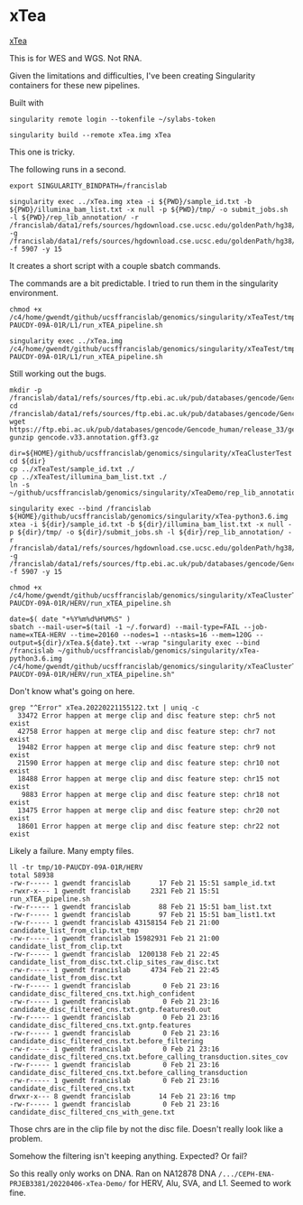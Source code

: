 
#	xTea

[xTea](https://github.com/parklab/xTea)


This is for WES and WGS. Not RNA.


Given the limitations and difficulties, I've been creating Singularity containers for these new pipelines.


Built with
```
singularity remote login --tokenfile ~/sylabs-token 

singularity build --remote xTea.img xTea
```

This one is tricky.

The following runs in a second.
```
export SINGULARITY_BINDPATH=/francislab

singularity exec ../xTea.img xtea -i ${PWD}/sample_id.txt -b ${PWD}/illumina_bam_list.txt -x null -p ${PWD}/tmp/ -o submit_jobs.sh -l ${PWD}/rep_lib_annotation/ -r /francislab/data1/refs/sources/hgdownload.cse.ucsc.edu/goldenPath/hg38/bigZips/latest/hg38.fa -g /francislab/data1/refs/sources/hgdownload.cse.ucsc.edu/goldenPath/hg38/bigZips/genes/hg38.ncbiRefSeq.gtf -f 5907 -y 15 
```
It creates a short script with a couple sbatch commands.

The commands are a bit predictable. I tried to run them in the singularity environment.
```
chmod +x /c4/home/gwendt/github/ucsffrancislab/genomics/singularity/xTeaTest/tmp/10-PAUCDY-09A-01R/L1/run_xTEA_pipeline.sh

singularity exec ../xTea.img /c4/home/gwendt/github/ucsffrancislab/genomics/singularity/xTeaTest/tmp/10-PAUCDY-09A-01R/L1/run_xTEA_pipeline.sh
```
Still working out the bugs.






```
mkdir -p /francislab/data1/refs/sources/ftp.ebi.ac.uk/pub/databases/gencode/Gencode_human/release_33
cd /francislab/data1/refs/sources/ftp.ebi.ac.uk/pub/databases/gencode/Gencode_human/release_33
wget https://ftp.ebi.ac.uk/pub/databases/gencode/Gencode_human/release_33/gencode.v33.annotation.gff3.gz
gunzip gencode.v33.annotation.gff3.gz
```


```
dir=${HOME}/github/ucsffrancislab/genomics/singularity/xTeaClusterTest
cd ${dir}
cp ../xTeaTest/sample_id.txt ./
cp ../xTeaTest/illumina_bam_list.txt ./
ln -s ~/github/ucsffrancislab/genomics/singularity/xTeaDemo/rep_lib_annotation

singularity exec --bind /francislab ${HOME}/github/ucsffrancislab/genomics/singularity/xTea-python3.6.img xtea -i ${dir}/sample_id.txt -b ${dir}/illumina_bam_list.txt -x null -p ${dir}/tmp/ -o ${dir}/submit_jobs.sh -l ${dir}/rep_lib_annotation/ -r /francislab/data1/refs/sources/hgdownload.cse.ucsc.edu/goldenPath/hg38/bigZips/latest/hg38.fa -g /francislab/data1/refs/sources/ftp.ebi.ac.uk/pub/databases/gencode/Gencode_human/release_33/gencode.v33.annotation.gff3 -f 5907 -y 15

chmod +x /c4/home/gwendt/github/ucsffrancislab/genomics/singularity/xTeaClusterTest/tmp/10-PAUCDY-09A-01R/HERV/run_xTEA_pipeline.sh

date=$( date "+%Y%m%d%H%M%S" )
sbatch --mail-user=$(tail -1 ~/.forward) --mail-type=FAIL --job-name=xTEA-HERV --time=20160 --nodes=1 --ntasks=16 --mem=120G --output=${dir}/xTea.${date}.txt --wrap "singularity exec --bind /francislab ~/github/ucsffrancislab/genomics/singularity/xTea-python3.6.img /c4/home/gwendt/github/ucsffrancislab/genomics/singularity/xTeaClusterTest/tmp/10-PAUCDY-09A-01R/HERV/run_xTEA_pipeline.sh"
```

Don't know what's going on here. 
```
grep "^Error" xTea.20220221155122.txt | uniq -c
  33472 Error happen at merge clip and disc feature step: chr5 not exist
  42758 Error happen at merge clip and disc feature step: chr7 not exist
  19482 Error happen at merge clip and disc feature step: chr9 not exist
  21590 Error happen at merge clip and disc feature step: chr10 not exist
  18488 Error happen at merge clip and disc feature step: chr15 not exist
   9883 Error happen at merge clip and disc feature step: chr18 not exist
  13475 Error happen at merge clip and disc feature step: chr20 not exist
  18601 Error happen at merge clip and disc feature step: chr22 not exist
```
Likely a failure. Many empty files.
```
ll -tr tmp/10-PAUCDY-09A-01R/HERV
total 58938
-rw-r----- 1 gwendt francislab       17 Feb 21 15:51 sample_id.txt
-rwxr-x--- 1 gwendt francislab     2321 Feb 21 15:51 run_xTEA_pipeline.sh
-rw-r----- 1 gwendt francislab       88 Feb 21 15:51 bam_list.txt
-rw-r----- 1 gwendt francislab       97 Feb 21 15:51 bam_list1.txt
-rw-r----- 1 gwendt francislab 43158154 Feb 21 21:00 candidate_list_from_clip.txt_tmp
-rw-r----- 1 gwendt francislab 15982931 Feb 21 21:00 candidate_list_from_clip.txt
-rw-r----- 1 gwendt francislab  1200138 Feb 21 22:45 candidate_list_from_disc.txt.clip_sites_raw_disc.txt
-rw-r----- 1 gwendt francislab     4734 Feb 21 22:45 candidate_list_from_disc.txt
-rw-r----- 1 gwendt francislab        0 Feb 21 23:16 candidate_disc_filtered_cns.txt.high_confident
-rw-r----- 1 gwendt francislab        0 Feb 21 23:16 candidate_disc_filtered_cns.txt.gntp.features0.out
-rw-r----- 1 gwendt francislab        0 Feb 21 23:16 candidate_disc_filtered_cns.txt.gntp.features
-rw-r----- 1 gwendt francislab        0 Feb 21 23:16 candidate_disc_filtered_cns.txt.before_filtering
-rw-r----- 1 gwendt francislab        0 Feb 21 23:16 candidate_disc_filtered_cns.txt.before_calling_transduction.sites_cov
-rw-r----- 1 gwendt francislab        0 Feb 21 23:16 candidate_disc_filtered_cns.txt.before_calling_transduction
-rw-r----- 1 gwendt francislab        0 Feb 21 23:16 candidate_disc_filtered_cns.txt
drwxr-x--- 8 gwendt francislab       14 Feb 21 23:16 tmp
-rw-r----- 1 gwendt francislab        0 Feb 21 23:16 candidate_disc_filtered_cns_with_gene.txt
```
Those chrs are in the clip file by not the disc file. Doesn't really look like a problem.

Somehow the filtering isn't keeping anything. Expected? Or fail?





So this really only works on DNA.
Ran on NA12878 DNA `/.../CEPH-ENA-PRJEB3381/20220406-xTea-Demo/`  for HERV, Alu, SVA, and L1.
Seemed to work fine.





